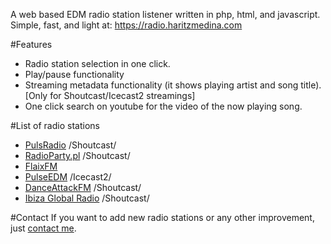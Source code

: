 A web based EDM radio station listener written in php, html, and javascript. Simple, fast, and light at:
https://radio.haritzmedina.com

#Features
* Radio station selection in one click.
* Play/pause functionality
* Streaming metadata functionality (it shows playing artist and song title). [Only for Shoutcast/Icecast2 streamings]
* One click search on youtube for the video of the now playing song.

#List of radio stations
* [PulsRadio](https://www.pulsradio.com/dance/) /Shoutcast/
* [RadioParty.pl](http://radioparty.pl/) /Shoutcast/
* [FlaixFM](http://www.flaixfm.cat/)
* [PulseEDM](http://www.streamlicensing.com/stations/sadanceradio/pulseEDM.html) /Icecast2/
* [DanceAttackFM](http://www.danceattack.fm/) /Shoutcast/
* [Ibiza Global Radio](http://ibizaglobalradio.com/) /Shoutcast/

#Contact
If you want to add new radio stations or any other improvement, just [contact me](mailto:me@haritzmedina.com).